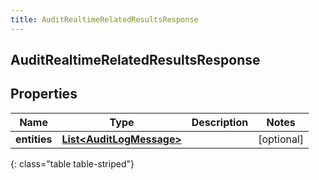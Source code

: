 ```yaml
---
title: AuditRealtimeRelatedResultsResponse
---
```

## AuditRealtimeRelatedResultsResponse


## Properties

| Name | Type | Description | Notes |
| ------------ | ------------- | ------------- | ------------- |
| **entities** | <!----><!---->[**List&lt;AuditLogMessage&gt;**](AuditLogMessage.html)<!----> |  |  [optional] |
{: class="table table-striped"}



